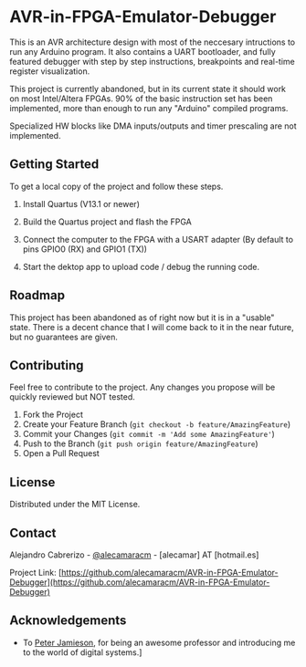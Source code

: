 # AVR-in-FPGA-Emulator-Debugger

This is an AVR architecture design with most of the neccesary intructions to run any Arduino program.
It also contains a UART bootloader, and fully featured debugger with step by step instructions, breakpoints and real-time register visualization.

This project is currently abandoned, but in its current state it should work on most Intel/Altera FPGAs.
90% of the basic instruction set has been implemented, more than enough to run any "Arduino" compiled programs.

Specialized HW blocks like DMA inputs/outputs and timer prescaling are not implemented.


<!-- GETTING STARTED -->
## Getting Started

To get a local copy of the project and follow these steps.

1. Install Quartus (V13.1 or newer)

2. Build the Quartus project and flash the FPGA

3. Connect the computer to the FPGA with a USART adapter (By default to pins GPIO0 (RX) and GPIO1 (TX))

4. Start the dektop app to upload code / debug the running code.

<!-- ROADMAP -->
## Roadmap
This project has been abandoned as of right now but it is in a "usable" state. There is a decent chance that I will come back to it in the near future, but no guarantees are given.



<!-- CONTRIBUTING -->
## Contributing

Feel free to contribute to the project. Any changes you propose will be quickly reviewed but NOT tested.

1. Fork the Project
2. Create your Feature Branch (`git checkout -b feature/AmazingFeature`)
3. Commit your Changes (`git commit -m 'Add some AmazingFeature'`)
4. Push to the Branch (`git push origin feature/AmazingFeature`)
5. Open a Pull Request

<!-- LICENSE -->
## License

Distributed under the MIT License.

<!-- CONTACT -->
## Contact

Alejandro Cabrerizo - [@alecamaracm](https://twitter.com/alecamaracm) - [alecamar] AT [hotmail.es]

Project Link: [https://github.com/alecamaracm/AVR-in-FPGA-Emulator-Debugger](https://github.com/alecamaracm/AVR-in-FPGA-Emulator-Debugger)


<!-- ACKNOWLEDGEMENTS -->
## Acknowledgements

* To [Peter Jamieson](https://twitter.com/peterajamieson), for being an awesome professor and introducing me to the world of digital systems.]
